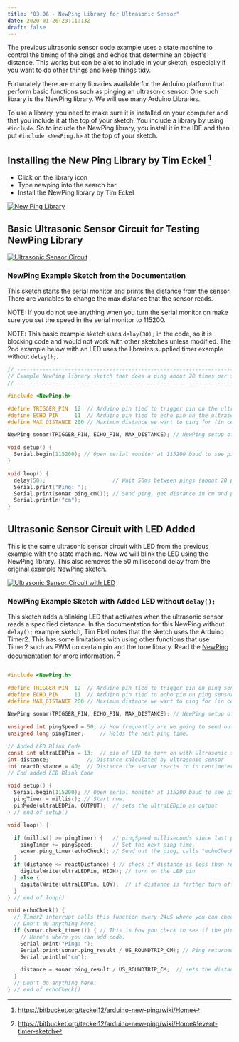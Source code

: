 ```yaml
---
title: "03.06 - NewPing Library for Ultrasonic Sensor"
date: 2020-01-26T23:11:13Z
draft: false
---
```


The previous ultrasonic sensor code example uses a state machine to control the timing of the pings and echos that determine an object's distance. This works but can be alot to include in your sketch, especially if you want to do other things and keep things tidy.

Fortunately there are many libraries available for the Arduino platform that perform basic functions such as pinging an ultrasonic sensor. One such library is the NewPing library. We will use many Arduino Libraries.

To use a library, you need to make sure it is installed on your computer and that you include it at the top of your sketch. You include a library by using `#include`. So to include the NewPing library, you install it in the IDE and then put `#include <NewPing.h>` at the top of your sketch.

## Installing the New Ping Library by Tim Eckel [^1]

<div class="two-column-instructions-grid">

- Click on the library icon
- Type newping into the search bar
- Install the NewPing library by Tim Eckel

[![New Ping Library](newping-library-install.jpg)](newping-library-install.jpg)

</div>

## Basic Ultrasonic Sensor Circuit for Testing NewPing Library

[![Ultrasonic Sensor Circuit](ultrasonic-sensor-circuit.png)](ultrasonic-sensor-circuit.png)

### NewPing Example Sketch from the Documentation

This sketch starts the serial monitor and prints the distance from the sensor. There are variables to change the max distance that the sensor reads.

NOTE: If you do not see anything when you turn the serial monitor on make sure you set the speed in the serial monitor to 115200.

NOTE: This basic example sketch uses `delay(30);` in the code, so it is blocking code and would not work with other sketches unless modified. The 2nd example below with an LED uses the libraries supplied timer example without `delay();`.

```C
// ---------------------------------------------------------------------------
// Example NewPing library sketch that does a ping about 20 times per second.
// ---------------------------------------------------------------------------

#include <NewPing.h>

#define TRIGGER_PIN  12  // Arduino pin tied to trigger pin on the ultrasonic sensor.
#define ECHO_PIN     11  // Arduino pin tied to echo pin on the ultrasonic sensor.
#define MAX_DISTANCE 200 // Maximum distance we want to ping for (in centimeters). Maximum sensor distance is rated at 400-500cm.

NewPing sonar(TRIGGER_PIN, ECHO_PIN, MAX_DISTANCE); // NewPing setup of pins and maximum distance.

void setup() {
  Serial.begin(115200); // Open serial monitor at 115200 baud to see ping results.
}

void loop() {
  delay(50);                     // Wait 50ms between pings (about 20 pings/sec). 29ms should be the shortest delay between pings.
  Serial.print("Ping: ");
  Serial.print(sonar.ping_cm()); // Send ping, get distance in cm and print result (0 = outside set distance range)
  Serial.println("cm");
}
```

## Ultrasonic Sensor Circuit with LED Added

This is the same ultrasonic sensor circuit with LED from the previous example with the state machine. Now we will blink the LED using the NewPing library. This also removes the 50 millisecond delay from the original example NewPing sketch.

[![Ultrasonic Sensor Circuit with LED ](ultrasonic-sensor-circuit-with-led.png)](ultrasonic-sensor-circuit-with-led.png)

### NewPing Example Sketch with Added LED without `delay();`

This sketch adds a blinking LED that activates when the ultrasonic sensor reads a specified distance. In the documentation for this NewPing without `delay();` example sketch, Tim Ekel notes that the sketch uses the Arduino Timer2. This has some limitations with using other functions that use Timer2 such as PWM on certain pin and the tone library. Read the [NewPing documentation](https://bitbucket.org/teckel12/arduino-new-ping/wiki/Home) for more information. [^2]

```C

#include <NewPing.h>

#define TRIGGER_PIN  12  // Arduino pin tied to trigger pin on ping sensor.
#define ECHO_PIN     11  // Arduino pin tied to echo pin on ping sensor.
#define MAX_DISTANCE 200 // Maximum distance we want to ping for (in centimeters). Maximum sensor distance is rated at 400-500cm.

NewPing sonar(TRIGGER_PIN, ECHO_PIN, MAX_DISTANCE); // NewPing setup of pins and maximum distance.

unsigned int pingSpeed = 50; // How frequently are we going to send out a ping (in milliseconds). 50ms would be 20 times a second.
unsigned long pingTimer;     // Holds the next ping time.

// Added LED Blink Code
const int ultraLEDPin = 13;  // pin of LED to turn on with Ultrasonic sensor
int distance;            // Distance calculated by ultrasonic sensor
int reactDistance = 40;  // Distance the sensor reacts to in centimeters
// End added LED Blink Code

void setup() {
  Serial.begin(115200); // Open serial monitor at 115200 baud to see ping results.
  pingTimer = millis(); // Start now.
  pinMode(ultraLEDPin, OUTPUT);  // sets the ultraLEDpin as output
} // end of setup()

void loop() {

  if (millis() >= pingTimer) {   // pingSpeed milliseconds since last ping, do another ping.
    pingTimer += pingSpeed;      // Set the next ping time.
    sonar.ping_timer(echoCheck); // Send out the ping, calls "echoCheck" function every 24uS where you can check the ping status.
  }
  if (distance <= reactDistance) { // check if distance is less than reactDistance
    digitalWrite(ultraLEDPin, HIGH); // turn on the LED pin
  } else {
    digitalWrite(ultraLEDPin, LOW);  // if distance is farther turn off LED pin
  }
} // end of loop()

void echoCheck() {
  // Timer2 interrupt calls this function every 24uS where you can check the ping status.
  // Don't do anything here!
  if (sonar.check_timer()) { // This is how you check to see if the ping was received.
    // Here's where you can add code.
    Serial.print("Ping: ");
    Serial.print(sonar.ping_result / US_ROUNDTRIP_CM); // Ping returned, uS result in ping_result, convert to cm with US_ROUNDTRIP_CM.
    Serial.println("cm");

    distance = sonar.ping_result / US_ROUNDTRIP_CM;  // sets the distance variable to the distance in cm
  }
  // Don't do anything here!
} // end of echoCheck()


```

[^1]: https://bitbucket.org/teckel12/arduino-new-ping/wiki/Home
[^2]: https://bitbucket.org/teckel12/arduino-new-ping/wiki/Home#!event-timer-sketch
